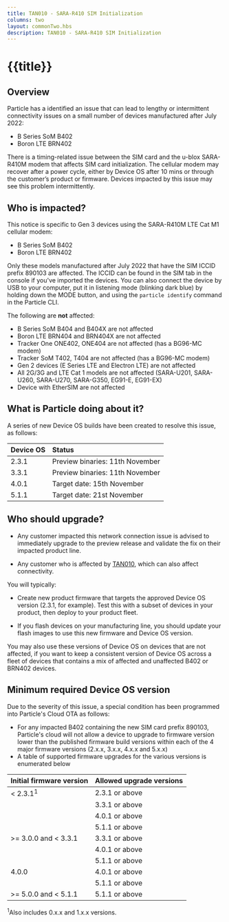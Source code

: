 ```yaml
---
title: TAN010 - SARA-R410 SIM Initialization
columns: two
layout: commonTwo.hbs
description: TAN010 - SARA-R410 SIM Initialization
---
```


# {{title}}

## Overview

Particle has a identified an issue that can lead to lengthy or intermittent connectivity issues on a small number of devices manufactured after July 2022:

- B Series SoM B402
- Boron LTE BRN402

There is a timing-related issue between the SIM card and the u-blox SARA-R410M modem that affects SIM card initialization. The cellular modem may recover after a power cycle, either by Device OS after 10 mins or through the customer’s product or firmware. Devices impacted by this issue may see this problem intermittently.


## Who is impacted?

This notice is specific to Gen 3 devices using the SARA-R410M LTE Cat M1 cellular modem:

- B Series SoM B402
- Boron LTE BRN402

Only these models manufactured after July 2022 that have the SIM ICCID prefix 890103 are affected. The ICCID can be found in the SIM tab in the console if you've imported the devices. You can also connect the device by USB to your computer, put it in listening mode (blinking dark blue) by holding down the MODE button, and using the `particle identify` command in the Particle CLI.


The following are **not** affected:

- B Series SoM B404 and B404X are not affected
- Boron LTE BRN404 and BRN404X are not affected
- Tracker One ONE402, ONE404 are not affected (has a BG96-MC modem)
- Tracker SoM T402, T404 are not affected (has a BG96-MC modem)
- Gen 2 devices (E Series LTE and Electron LTE) are not affected
- All 2G/3G and LTE Cat 1 models are not affected (SARA-U201, SARA-U260, SARA-U270, SARA-G350, EG91-E, EG91-EX)
- Device with EtherSIM are not affected


## What is Particle doing about it?

A series of new Device OS builds have been created to resolve this issue, as follows:

| Device OS | Status |
| :--- | :--- |
| 2.3.1 | Preview binaries: 11th November |
| 3.3.1 | Preview binaries: 11th November |
| 4.0.1 | Target date: 15th November  |
| 5.1.1 | Target date: 21st November  |


## Who should upgrade?

- Any customer impacted this network connection issue is advised to immediately upgrade to the preview release and validate the fix on their impacted product line.

- Any customer who is affected by [TAN010](/reference/technical-advisory-notices/tan009/), which can also affect connectivity.

You will typically:

- Create new product firmware that targets the approved Device OS version (2.3.1, for example). Test this with a subset of devices in your product, then deploy to your product fleet.

- If you flash devices on your manufacturing line, you should update your flash images to use this new firmware and Device OS version.

You may also use these versions of Device OS on devices that are not affected, if you want to keep a consistent version of Device OS across a fleet of devices that contains a mix of affected and unaffected B402 or BRN402 devices.

## Minimum required Device OS version

Due to the severity of this issue, a special condition has been programmed into Particle's Cloud OTA as follows:

- For any impacted B402 containing the new SIM card prefix 890103, Particle's cloud will not allow a device to upgrade to firmware version lower than the published firmware build versions within each of the 4 major firmware versions (2.x.x, 3.x.x, 4.x.x and 5.x.x)
- A table of supported firmware upgrades for the various versions is enumerated below

| Initial firmware version | Allowed upgrade versions |
| :--- | :--- |
| < 2.3.1<sup>1</sup> | 2.3.1 or above |
| | 3.3.1 or above |
| | 4.0.1 or above |
| | 5.1.1 or above |
| >= 3.0.0 and < 3.3.1 | 3.3.1 or above |
| | 4.0.1 or above |
| | 5.1.1 or above |
| 4.0.0 | 4.0.1 or above |
| | 5.1.1 or above |
| >= 5.0.0 and < 5.1.1 | 5.1.1 or above |

<sup>1</sup>Also includes 0.x.x and 1.x.x versions.




